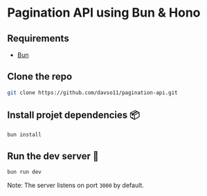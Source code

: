 # Pagination API using Bun & Hono

## Requirements

- [Bun](https://bun.sh/docs/installation)

## Clone the repo

```zsh
git clone https://github.com/davso11/pagination-api.git
```

## Install projet dependencies 📦

```zsh
bun install
```

## Run the dev server 🚀

```zsh
bun run dev
```

Note: The server listens on port `3000` by default.
